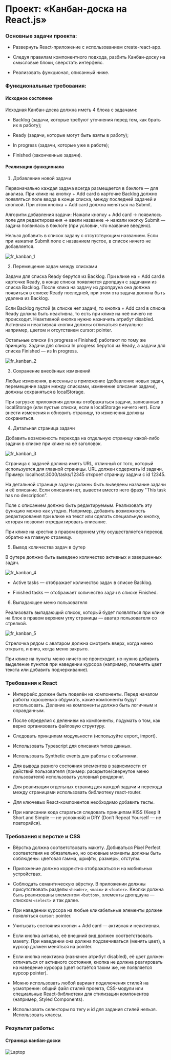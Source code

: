 # Проект: «Канбан-доска на React.js»

### Основные задачи проекта:

+ Развернуть React-приложение с использованием create-react-app.

+ Следуя правилам компонентного подхода, разбить Канбан-доску на смысловые блоки, сверстать интерфейс.

+ Реализовать функционал, описанный ниже.

### Функциональные требования:

#### Исходное состояние

Исходная Канбан-доска должна иметь 4 блока с задачами:

+ Backlog (задачи, которые требуют уточнения перед тем, как брать их в работу);

+ Ready (задачи, которые могут быть взяты в работу);

+ In progress (задачи, которые уже в работе);

+ Finished (законченные задачи).

#### Реализация функционала

1. Добавление новой задачи

Первоначально каждая задача всегда размещается в бэклоге — для анализа. При клике на кнопку + Add card в карточке Backlog должно появляться поле ввода в конце списка, между последней задачей и кнопкой. При этом кнопка + Add card должна меняться на Submit. 

Алгоритм добавления задачи:
Нажали кнопку + Add card → появилось поле для редактирования → ввели название → нажали кнопку Submit — задача появилась в бэклоге (при условии, что название введено).

Нельзя добавить в список задачу с отсутствующим названием. Если при нажатии Submit поле с названием пустое, в список ничего не добавляется.

![fr_kanban_1](https://github.com/ParamonovIvan/PJ-10_Canban-Board/assets/131868856/11eea8ea-c41d-438f-93b4-4e506230a9c1)


2. Перемещение задач между списками

Задачи для списка Ready берутся из Backlog. При клике на + Add card в карточке Ready, в конце списка появляется дропдаун с задачами из списка Backlog. После клика на задачу из дропдауна она должна появиться в списке Ready последней, при этом эта задача должна быть удалена из Backlog.

Если Backlog пустой (в списке нет задач), то кнопка + Add card в списке Ready должна быть неактивна, то есть при клике на неё ничего не происходит. Неактивной кнопке нужно назначить атрибут disabled. Активная и неактивная кнопки должны отличаться визуально: например, цветом и отсутствием cursor: pointer.

Остальные списки (In progress и Finished) работают по тому же принципу. Задачи для списка In progress берутся из Ready, а задачи для списка Finished — из In progress.

![fr_kanban_2](https://github.com/ParamonovIvan/PJ-10_Canban-Board/assets/131868856/462d60b6-7612-4c5d-97b5-cf8155bc7081)

3. Сохранение внесённых изменений
   
Любые изменения, внесенные в приложение (добавление новых задач, перемещение задач между списками, изменение описания задачи), должны сохраняться в localStorage.

При загрузке приложения должны отображаться задачи, записанные в localStorage (или пустые списки, если в localStorage ничего нет). Если внести изменения и обновить страницу, то изменения должны сохраниться.

4. Детальная страница задачи
   
Добавить возможность перехода на отдельную страницу какой-либо задачи в списке при клике на её заголовок.

![fr_kanban_3](https://github.com/ParamonovIvan/PJ-10_Canban-Board/assets/131868856/212ec2be-6166-4135-9d85-6cf952d4eeb9)

Страница с задачей должна иметь URL, отличный от того, который используется для главной страницы. URL должен содержать id задачи. Пример: localhost:3000/tasks/12345 откроет страницу задачи с id 12345.

На детальной странице задачи должны быть выведены название задачи и её описание. Если описания нет, вывести вместо него фразу "This task has no description".

Поле с описанием должно быть редактируемым. Реализовать эту функцию можно как угодно. Например, добавить возможность редактирования при клике на текст или сделать специальную кнопку, которая позволит отредактировать описание.

При клике на крестик в правом верхнем углу осуществляется переход обратно на главную страницу.

5. Вывод количества задач в футер
   
В футере должно быть выведено количество активных и завершенных задач.

![fr_kanban_4](https://github.com/ParamonovIvan/PJ-10_Canban-Board/assets/131868856/da839269-0a44-4118-b00b-6f13a8211453)

+ Active tasks — отображает количество задач в списке Backlog.

+ Finished tasks — отображает количество задач в списке Finished.

6. Выпадающее меню пользователя

Реализовать выпадающий список, который будет появляться при клике на блок в правом верхнем углу страницы — аватар пользователя со стрелкой.

![fr_kanban_5](https://github.com/ParamonovIvan/PJ-10_Canban-Board/assets/131868856/5ddc11f4-ad67-44be-993d-ce56f493e477)

Стрелочка рядом с аватаром должна смотреть вверх, когда меню открыто, и вниз, когда меню закрыто.

При клике на пункты меню ничего не происходит, но нужно добавить выделение пунктов при наведении курсора (например, поменять цвет текста или добавить подчеркивание).

### Требования к React

+ Интерфейс должен быть поделён на компоненты. Перед началом работы хорошенько обдумать, какие компоненты будут использовать. Деление на компоненты должно быть логичным и оправданным.

+ После определия с делением на компоненты, подумать о том, как верно организовать файловую структуру.

+ Следовать принципам модульности (используйте export, import).

+ Использовать Typescript для описания типов данных.

+ Использовать Synthetic events для работы с событиями.

+ Для вывода разного состояния элементов в зависимости от действий пользователя (пример: раскрытое/свернутое меню пользователя) использовать условный рендеринг.

+ Для реализации отдельных страниц для каждой задачи и перехода между страницами использовать библиотеку react-router.

+ Для ключевых React-компонентов необходимо добавить тесты.

+ При написании кода стараться следовать принципам KISS (Keep It Short and Simple — не усложняй) и DRY (Don’t Repeat Yourself — не повторяйся).

### Требования к верстке и CSS

+ Вёрстка должна соответствовать макету. Добиваться Pixel Perfect соответствия не обязательно, но основные моменты должны быть соблюдены: цветовая гамма, шрифты, размеры, отступы.

+ Приложение должно корректно отображаться и на мобильных устройствах.

+ Соблюдать семантическую вёрстку. В приложении должны присутствовать разделы ``` <header> ```, ``` <main> ``` и ``` <footer> ```. Кнопки должна быть реализованы элементом ``` <button> ```, элементы дропдауна — списком ``` <select> ``` и так далее.

+ При наведении курсора на любые кликабельные элементы должен появляться cursor: pointer.

+ Учитывать состояния кнопки + Add card — активная и неактивная.

+ Если кнопка активна, её внешний вид должен соответствовать макету. При наведении она должна подсвечиваться (менять цвет), а курсор должен меняться на pointer.

+ Если кнопка неактивна (назначен атрибут disabled), её цвет должен отличаться от активного состояния, кнопка не должна реагировать на наведение курсора (цвет остаётся таким же, не появляется курсор pointer).

+ Можно использовать любой вариант подключения стилей на усмотрение: общий файл стилей проекта, CSS-модули или специальные React-библиотеки для стилизации компонентов (например, Styled Components).

+ Использовать селекторы по тегу и id для задания стилей нельзя. Использовать классы.

### Результат работы:
#### Страница канбан-доски

![Laptop](https://github.com/ParamonovIvan/PJ-10_Canban-Board/assets/131868856/52891e11-008f-439e-a29e-339d1efc5de6)

